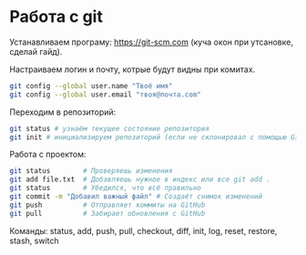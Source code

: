 # Работа с git
Устанавливаем програму: https://git-scm.com (куча окон при утсановке, сделай гайд).

Настраиваем логин и почту, котрые будут видны при комитах.

```bash
git config --global user.name "Твоё имя"
git config --global user.email "твоя@почта.com"
```

Переходим в репозиторий:

```bash
git status # узнаём текущее состояние репозитория
git init # инициализируем репозиторий (если не склонировал с помощью Github Desktop)
```

Работа с проектом:
```bash
git status        # Проверяешь изменения
git add file.txt  # Добавляешь нужное в индекс или все git add .
git status        # Убедился, что всё правильно
git commit -m "Добавил важный файл" # Создаёт снимок изменений
git push          # Отправляет коммиты на GitHub
git pull          # Забирает обновления с GitHub
```

Команды:
status, add, push, pull, checkout, diff, init, log, reset, restore, stash, switch